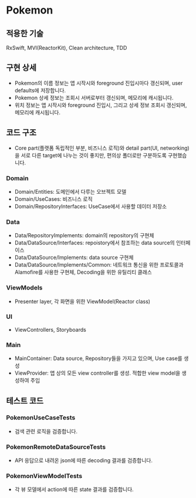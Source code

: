 # Pokemon

## 적용한 기술
RxSwift, MVI(ReactorKit), Clean architecture, TDD

## 구현 상세
- Pokemon의 이름 정보는 앱 시작시와 foreground 진입시마다 갱신되며, user defaults에 저장합니다.
- Pokemon 상세 정보는 조회시 서버로부터 갱신되며, 메모리에 캐시됩니다.
- 위치 정보는 앱 시작시와 foreground 진입시, 그리고 상세 정보 조회시 갱신되며, 메모리에 캐시됩니다.

## 코드 구조
- Core part(플랫폼 독립적인 부분, 비즈니스 로직)와 detail part(UI, networking)을 서로 다른 target에 나누는 것이 좋지만, 편의상 폴더로만 구분하도록 구현했습니다.

### Domain
- Domain/Entities: 도메인에서 다루는 오브젝트 모델
- Domain/UseCases: 비즈니스 로직
- Domain/RepositoryInterfaces: UseCase에서 사용할 데이터 저장소

### Data
- Data/RepositoryImplements: domain의 repository의 구현체
- Data/DataSource/Interfaces: repoistory에서 참조하는 data source의 인터페이스
- Data/DataSource/Implements: data source 구현체
- Data/DataSource/Implements/Common: 네트워크 통신을 위한 프로토콜과 Alamofire를 사용한 구현체, Decoding을 위한 유틸리티 클래스

### ViewModels
- Presenter layer, 각 화면을 위한 ViewModel(Reactor class)

### UI
- ViewControllers, Storyboards

### Main
- MainContainer: Data source, Repository들을 가지고 있으며, Use case를 생성
- ViewProvider: 앱 상의 모든 view controller를 생성. 적합한 view model을 생성하여 주입

## 테스트 코드
### PokemonUseCaseTests
- 검색 관련 로직을 검증합니다.

### PokemonRemoteDataSourceTests
- API 응답으로 내려온 json에 따른 decoding 결과를 검증합니다.

### PokemonViewModelTests
- 각 뷰 모델에서 action에 따른 state 결과를 검증합니다.
